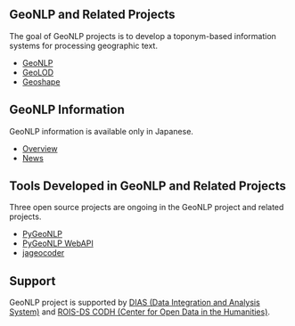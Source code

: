 ## GeoNLP and Related Projects

The goal of GeoNLP projects is to develop a toponym-based information systems for processing geographic text. 

- [GeoNLP](https://geonlp.ex.nii.ac.jp/)
- [GeoLOD](https://geolod.ex.nii.ac.jp/)
- [Geoshape](https://geoshape.ex.nii.ac.jp/)

## GeoNLP Information

GeoNLP information is available only in Japanese.

- [Overview](http://agora.ex.nii.ac.jp/GeoNLP/)
- [News](http://agora.ex.nii.ac.jp/GeoNLP/news/)

## Tools Developed in GeoNLP and Related Projects

Three open source projects are ongoing in the GeoNLP project and related projects. 

- [PyGeoNLP](https://geonlp.ex.nii.ac.jp/pygeonlp/)
- [PyGeoNLP WebAPI](https://geonlp.ex.nii.ac.jp/pygeonlp-webapi/)
- [jageocoder](https://geonlp.ex.nii.ac.jp/jageocoder/)

## Support

GeoNLP project is supported by [DIAS (Data Integration and Analysis System)](https://dias.ex.nii.ac.jp/) and [ROIS-DS CODH (Center for Open Data in the Humanities)](http://codh.rois.ac.jp/).
